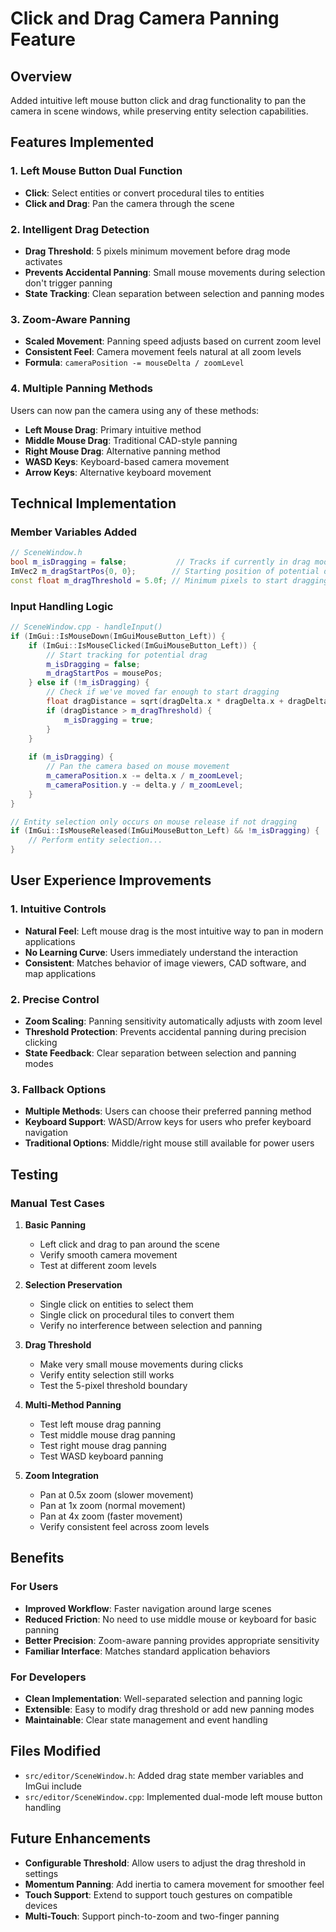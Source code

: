 # Click and Drag Camera Panning Feature

## Overview
Added intuitive left mouse button click and drag functionality to pan the camera in scene windows, while preserving entity selection capabilities.

## Features Implemented

### 1. Left Mouse Button Dual Function
- **Click**: Select entities or convert procedural tiles to entities
- **Click and Drag**: Pan the camera through the scene

### 2. Intelligent Drag Detection
- **Drag Threshold**: 5 pixels minimum movement before drag mode activates
- **Prevents Accidental Panning**: Small mouse movements during selection don't trigger panning
- **State Tracking**: Clean separation between selection and panning modes

### 3. Zoom-Aware Panning
- **Scaled Movement**: Panning speed adjusts based on current zoom level
- **Consistent Feel**: Camera movement feels natural at all zoom levels
- **Formula**: `cameraPosition -= mouseDelta / zoomLevel`

### 4. Multiple Panning Methods
Users can now pan the camera using any of these methods:
- **Left Mouse Drag**: Primary intuitive method
- **Middle Mouse Drag**: Traditional CAD-style panning
- **Right Mouse Drag**: Alternative panning method
- **WASD Keys**: Keyboard-based camera movement
- **Arrow Keys**: Alternative keyboard movement

## Technical Implementation

### Member Variables Added
```cpp
// SceneWindow.h
bool m_isDragging = false;           // Tracks if currently in drag mode
ImVec2 m_dragStartPos{0, 0};        // Starting position of potential drag
const float m_dragThreshold = 5.0f; // Minimum pixels to start dragging
```

### Input Handling Logic
```cpp
// SceneWindow.cpp - handleInput()
if (ImGui::IsMouseDown(ImGuiMouseButton_Left)) {
    if (ImGui::IsMouseClicked(ImGuiMouseButton_Left)) {
        // Start tracking for potential drag
        m_isDragging = false;
        m_dragStartPos = mousePos;
    } else if (!m_isDragging) {
        // Check if we've moved far enough to start dragging
        float dragDistance = sqrt(dragDelta.x * dragDelta.x + dragDelta.y * dragDelta.y);
        if (dragDistance > m_dragThreshold) {
            m_isDragging = true;
        }
    }
    
    if (m_isDragging) {
        // Pan the camera based on mouse movement
        m_cameraPosition.x -= delta.x / m_zoomLevel;
        m_cameraPosition.y -= delta.y / m_zoomLevel;
    }
}

// Entity selection only occurs on mouse release if not dragging
if (ImGui::IsMouseReleased(ImGuiMouseButton_Left) && !m_isDragging) {
    // Perform entity selection...
}
```

## User Experience Improvements

### 1. Intuitive Controls
- **Natural Feel**: Left mouse drag is the most intuitive way to pan in modern applications
- **No Learning Curve**: Users immediately understand the interaction
- **Consistent**: Matches behavior of image viewers, CAD software, and map applications

### 2. Precise Control
- **Zoom Scaling**: Panning sensitivity automatically adjusts with zoom level
- **Threshold Protection**: Prevents accidental panning during precision clicking
- **State Feedback**: Clear separation between selection and panning modes

### 3. Fallback Options
- **Multiple Methods**: Users can choose their preferred panning method
- **Keyboard Support**: WASD/Arrow keys for users who prefer keyboard navigation
- **Traditional Options**: Middle/right mouse still available for power users

## Testing

### Manual Test Cases
1. **Basic Panning**
   - Left click and drag to pan around the scene
   - Verify smooth camera movement
   - Test at different zoom levels

2. **Selection Preservation**
   - Single click on entities to select them
   - Single click on procedural tiles to convert them
   - Verify no interference between selection and panning

3. **Drag Threshold**
   - Make very small mouse movements during clicks
   - Verify entity selection still works
   - Test the 5-pixel threshold boundary

4. **Multi-Method Panning**
   - Test left mouse drag panning
   - Test middle mouse drag panning
   - Test right mouse drag panning
   - Test WASD keyboard panning

5. **Zoom Integration**
   - Pan at 0.5x zoom (slower movement)
   - Pan at 1x zoom (normal movement)
   - Pan at 4x zoom (faster movement)
   - Verify consistent feel across zoom levels

## Benefits

### For Users
- **Improved Workflow**: Faster navigation around large scenes
- **Reduced Friction**: No need to use middle mouse or keyboard for basic panning
- **Better Precision**: Zoom-aware panning provides appropriate sensitivity
- **Familiar Interface**: Matches standard application behaviors

### For Developers
- **Clean Implementation**: Well-separated selection and panning logic
- **Extensible**: Easy to modify drag threshold or add new panning modes
- **Maintainable**: Clear state management and event handling

## Files Modified
- `src/editor/SceneWindow.h`: Added drag state member variables and ImGui include
- `src/editor/SceneWindow.cpp`: Implemented dual-mode left mouse button handling

## Future Enhancements
- **Configurable Threshold**: Allow users to adjust the drag threshold in settings
- **Momentum Panning**: Add inertia to camera movement for smoother feel
- **Touch Support**: Extend to support touch gestures on compatible devices
- **Multi-Touch**: Support pinch-to-zoom and two-finger panning
